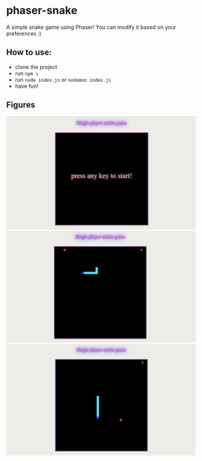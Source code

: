 # phaser-snake
A simple snake game using Phaser! You can modify it based on your preferences :)
## How to use:
- clone the project
- run `npm i`
- run `node index.js` or `nodemon index.js`
- have fun!
## Figures
![fig1](./images/2.png)
![fig2](./images/1.png)
![fig3](./images/3.png)
